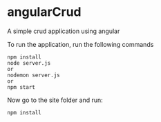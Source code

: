# angularCrud

A simple crud application using angular

To run the application, run the following commands

```
npm install
node server.js
or
nodemon server.js
or
npm start
```

Now go to the site folder and run:

```
npm install

```